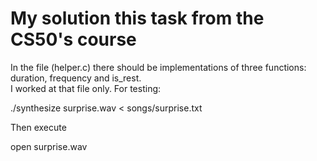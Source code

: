 # My solution this task from the CS50's course
In the file (helper.c) there should be implementations of three functions: duration, frequency and is_rest.  
I worked at that file only. 
For testing:

./synthesize surprise.wav < songs/surprise.txt

Then execute

open surprise.wav
